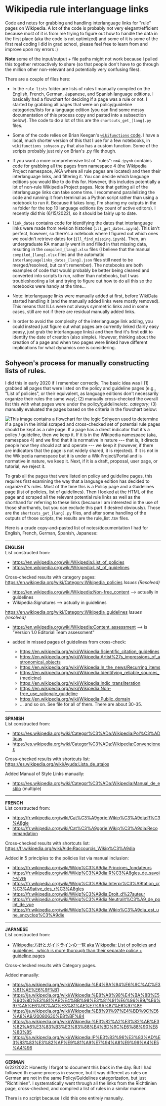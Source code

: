 # Wikipedia rule interlanguage links
Code and notes for grabbing and handling interlanguage links for "rule" pages on Wikipedia. A lot of the code is probably not very elegant/efficient because most of it is from me trying to figure out how to handle the data in the first place (aka the code is not optimized) and some of it is some of the first real coding I did in grad school, please feel free to learn from and improve upon my errors :)

**Note** some of the input/output + file paths might not work because I pulled this together retroactively to share (so that people don't have to go through the million other non-relevant and potentially very confusing files).

There are a couple of files here:

* In the `rule_lists` folder are lists of rules I manually compiled on the English, French, German, Japanese, and Spanish language editions. I basically had a flowchart for deciding if a page was a rule or not. I started by grabbing all pages that were on policy/guideline categories/lists for a language edition (you can find some messy documentation of this process copy and pasted into a subsection below). The code to do a lot of this are the `shortcuts_get_[lang].py` files.

* Some of the code relies on Brian Keegan's [`wikifunctions` code](https://github.com/brianckeegan/wikifunctions/). I have a local, much shorter version of this that I use for a few notebooks, in `wikifunctions_sohyeon.py` that also has a custom function. Some of the scripts probably just rely on Brian's .py file though.

*  If you want a more comprehensive list of "rules": `nm4.ipynb` contains code for grabbing all the pages from namespace 4 (the Wikipedia Project namespace, AKA where all rule pages are located) and then their interlanguage links, and filtering it. You can decide which language editions you would like to do this for. However, this includes potentially a lot of non-rule Wikipedia Project pages. Note that getting all of the interlanguage links can take some time. I recommend parallelizing the code and running it from terminal as a Python script rather than using a notebook to run it. Because it takes long, I'm sharing my outputs in the `nm` folder for the top 10 language editions (by count of active editors). I recently did this (6/15/2022), so it should be fairly up to date.

* `link_dates` contains code for identifying the dates that interlanguage links were made from revision histories (`ill_get_dates.ipynb`). This isn't perfect, however, so there's a notebook where I figured out which ones we couldn't retrieve dates for (`ill_find_missing.ipynb`). Then, an undergraduate RA manually went in and filled in that missing data, resulting in the `compiled_[lang].xlsx` files (I believe that the manual `compiled_[lang].xlsx` files and the automatic `interlanguagelinks_dates_[lang].json` files still need to be merged/resolved, but can't remember). The notebooks are both examples of code that would probably be better being cleaned and converted into scripts to run, rather than notebooks, but I was troubleshooting a lot and trying to figure out how to do all this so the notebooks were handy at the time...

* Note: interlanguage links were manually added at first, before WikiData started handling it (and the manually added links were mostly removed). This means that ILLs were not always symmetric links and in some cases, still are not if there are residual manually added links.

* In order to avoid the complexity of the interlanguage link adding, you could instead just figure out what pages are currently linked (fairly easy peasy, just grab the interlanguage links) and then find it's first edit to identify the date of creation (also simple). However, thinking about the creation of a page and when two pages were linked have different implications for what dynamics one is considering.

## Sohyeon's process for manually constructing lists of rules.

I did this in early 2020 if I remember correctly. The basic idea was I (1) grabbed all pages that were listed on the policy and guideline pages (e.g., "List of policies", or their equivalent, as language editions don't necessarily organize their rules the same way); (2) manually cross-checked the overall list this with what pages were under the policy/guideline/etc. *category*; (3) manually evaluated the pages based on the criteria in the flowchart below:

![This image contains a flowchart for the logic Sohyeon used to determine if a page in the initial scraped and cross-checked set of potential rule pages should be kept as a rule page. If a page has a direct indicator that it's a policy / guideline, then we keep it. If it is in the Wikipedia namespace (aka, namespace 4) and we find that it is normative in nature --- that is, it directs people how they should act and operate --- we keep it (however, if there are indicators that the page is not widely shared, it is rejected). If it is not in the Wikipedia namespace but it is under a WikiProject/Portal and is normative in nature, we keep it. Next, if it is a draft, proposal, user page, or tutorial, we reject it.](202104__ruleflowchart.png "Potential rule page evaluation flow chart")

To grab all the pages that were listed on policy and guideline pages, this requires first examining the way that a language edition has decided to organize it's rules. Most of the time this is a Policy page and a Guidelines page (list of policies, list of guidelines). Then I looked at the HTML of the page and scraped all the relevant potential rule links as well as the shorthand for referring to these links (because I am interested in the use of those shorthands, but you can exclude this part if desired obviously). Those are the `shortcuts_get_[lang].py` files, and after some handling of the outputs of those scripts, the results are the rule_list .tsv files.

Here is a crude copy-and-pasted list of notes/documentation I had for English, French, German, Spanish, Japanese: 

----
**ENGLISH**<br />
List constructed from:
* https://en.wikipedia.org/wiki/Wikipedia:List_of_policies
* https://en.wikipedia.org/wiki/Wikipedia:List_of_guidelines

Cross-checked results with category pages:
https://en.wikipedia.org/wiki/Category:Wikipedia_policies
*Issues (Resolved)*
* https://en.wikipedia.org/wiki/Wikipedia:Non-free_content --> actually in guidelines
* Wikipedia:Signatures --> actually in guidelines

https://en.wikipedia.org/wiki/Category:Wikipedia_guidelines
*Issues (resolved)*
* https://en.wikipedia.org/wiki/Wikipedia:Content_assessment --> is "Version 1.0 Editorial Team assessment"

* added in missed pages of guidelines from cross-check:
  * https://en.wikipedia.org/wiki/Wikipedia:Scientific_citation_guidelines
  * https://en.wikipedia.org/wiki/Wikipedia:Artist%27s_impressions_of_astronomical_objects
  * https://en.wikipedia.org/wiki/Wikipedia:In_the_news/Recurring_items
  * https://en.wikipedia.org/wiki/Wikipedia:Identifying_reliable_sources_(medicine)
  * https://en.wikipedia.org/wiki/Wikipedia:Indic_transliteration
  * https://en.wikipedia.org/wiki/Wikipedia:Non-free_use_rationale_guideline
  * https://en.wikipedia.org/wiki/Wikipedia:Public_domain
  * ... and so on. See file for all of them. There are about 30-35.

----
**SPANISH**<br />
List constructed from:
* https://es.wikipedia.org/wiki/Categor%C3%ADa:Wikipedia:Pol%C3%ADticas
* https://es.wikipedia.org/wiki/Categor%C3%ADa:Wikipedia:Convenciones

Cross-checked results with shortcuts list: https://es.wikipedia.org/wiki/Ayuda:Lista_de_atajos

Added Manual of Style Links manually:
* https://es.wikipedia.org/wiki/Categor%C3%ADa:Wikipedia:Manual_de_estilo (multiple)

----
**FRENCH**<br />
List constructed from:
* https://fr.wikipedia.org/wiki/Cat%C3%A9gorie:Wikip%C3%A9dia:R%C3%A8gle
* https://fr.wikipedia.org/wiki/Cat%C3%A9gorie:Wikip%C3%A9dia:Recommandation

Cross-checked results with shortcuts list: https://fr.wikipedia.org/wiki/Aide:Raccourcis_Wikip%C3%A9dia

Added in 5 principles to the policies list via manual inclusion:
* https://fr.wikipedia.org/wiki/Wikip%C3%A9dia:Principes_fondateurs
* https://fr.wikipedia.org/wiki/Wikip%C3%A9dia:R%C3%A8gles_de_savoir-vivre
* https://fr.wikipedia.org/wiki/Wikip%C3%A9dia:Interpr%C3%A9tation_cr%C3%A9ative_des_r%C3%A8gles
* https://fr.wikipedia.org/wiki/Wikip%C3%A9dia:Droit_d%27auteur
* https://fr.wikipedia.org/wiki/Wikip%C3%A9dia:Neutralit%C3%A9_de_point_de_vue
* https://fr.wikipedia.org/wiki/Wikip%C3%A9dia:Wikip%C3%A9dia_est_une_encyclop%C3%A9die

----
**JAPANESE**<br />
List constructed from:
* [Wikipedia:方針とガイドラインの一覧
 aka Wikipedia: List of policies and guidelines
, which is more thorough than their separate policy + guideline pages](https://ja.wikipedia.org/wiki/Wikipedia:%E6%96%B9%E9%87%9D%E3%81%A8%E3%82%AC%E3%82%A4%E3%83%89%E3%83%A9%E3%82%A4%E3%83%B3%E3%81%AE%E4%B8%80%E8%A6%A7)

Cross-checked results with Category pages.

Added manually:
* https://ja.wikipedia.org/wiki/Wikipedia:%E4%BA%94%E6%9C%AC%E3%81%AE%E6%9F%B1
* https://ja.wikipedia.org/wiki/Wikipedia:%E8%A8%98%E4%BA%8B%E5%90%8D%E3%81%AE%E4%BB%98%E3%81%91%E6%96%B9/%E6%97%A5%E6%9C%AC%E3%81%AE%E7%9A%87%E6%97%8F
* https://ja.wikipedia.org/wiki/Wikipedia:%E8%91%97%E4%BD%9C%E6%A8%A9/20080630%E8%BF%84
* https://ja.wikipedia.org/wiki/Wikipedia:%E3%82%A2%E3%82%AB%E3%82%A6%E3%83%B3%E3%83%88%E4%BD%9C%E6%88%90%E8%80%85
* https://ja.wikipedia.org/wiki/Wikipedia:IP%E3%83%96%E3%83%AD%E3%83%83%E3%82%AF%E9%81%A9%E7%94%A8%E9%99%A4%E5%A4%96

----
**GERMAN**<br />
6/22/2022: Honestly I forgot to document this back in the day. But I had followed th esame process in essence, but it was different as rules on German are not in the same Policy/Guidelines categorization, but just "Richtlinien". I systematically went through all the links from the Richtlinien page, cross-checked, and compiled a list of rules in a similar manner.

There is no script because I did this one entirely manually.